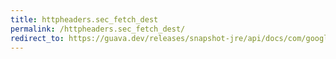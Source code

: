 ```yaml
---
title: httpheaders.sec_fetch_dest
permalink: /httpheaders.sec_fetch_dest/
redirect_to: https://guava.dev/releases/snapshot-jre/api/docs/com/google/common/net/HttpHeaders.html#SEC_FETCH_DEST
---
```

